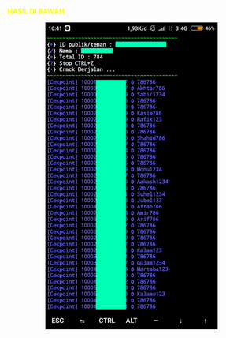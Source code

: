 <b><h><font color ="yellow">HASIL DI BAWAH
<p align="center">
  <img src="ss.png" width="350" title="hover text">
</p>
